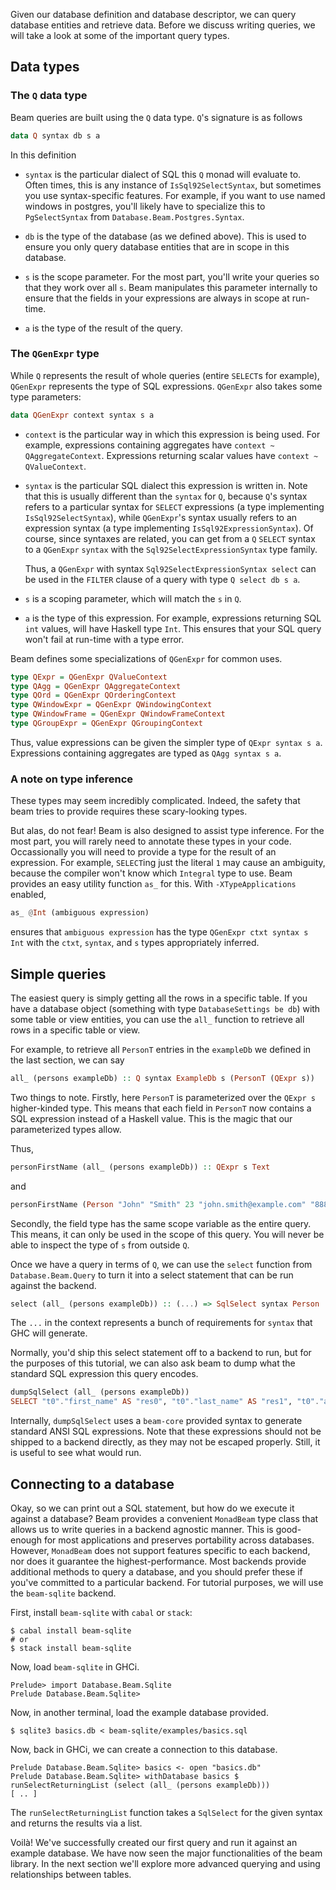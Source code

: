 Given our database definition and database descriptor, we can query database
entities and retrieve data. Before we discuss writing queries, we will take a
look at some of the important query types.

## Data types

### The `Q` data type

Beam queries are built using the `Q` data type. `Q`'s signature is as follows

```haskell
data Q syntax db s a
```

In this definition

* `syntax` is the particular dialect of SQL this `Q` monad will evaluate to.
  Often times, this is any instance of `IsSql92SelectSyntax`, but sometimes you
  use syntax-specific features. For example, if you want to use named windows in
  postgres, you'll likely have to specialize this to `PgSelectSyntax` from
  `Database.Beam.Postgres.Syntax`.
  
* `db` is the type of the database (as we defined above). This is used to ensure
  you only query database entities that are in scope in this database.
  
* `s` is the scope parameter. For the most part, you'll write your queries so
  that they work over all `s`. Beam manipulates this parameter internally to
  ensure that the fields in your expressions are always in scope at run-time.
  
* `a` is the type of the result of the query.

### The `QGenExpr` type

While `Q` represents the result of whole queries (entire `SELECT`s for example),
`QGenExpr` represents the type of SQL expressions. `QGenExpr` also takes some
type parameters:

```haskell
data QGenExpr context syntax s a
```

* `context` is the particular way in which this expression is being used. For
  example, expressions containing aggregates have `context ~ QAggregateContext`.
  Expressions returning scalar values have `context ~ QValueContext`.
  
* `syntax` is the particular SQL dialect this expression is written in. Note
  that this is usually different than the `syntax` for `Q`, because `Q`'s syntax
  refers to a particular syntax for `SELECT` expressions (a type implementing
  `IsSql92SelectSyntax`), while `QGenExpr`'s syntax usually refers to an
  expression syntax (a type implementing `IsSql92ExpressionSyntax`). Of course,
  since syntaxes are related, you can get from a `Q` `SELECT` syntax to a
  `QGenExpr` `syntax` with the `Sql92SelectExpressionSyntax` type family.
  
  Thus, a `QGenExpr` with syntax `Sql92SelectExpressionSyntax select` can be
  used in the `FILTER` clause of a query with type `Q select db s a`.

* `s` is a scoping parameter, which will match the `s` in `Q`.

* `a` is the type of this expression. For example, expressions returning SQL
  `int` values, will have Haskell type `Int`. This ensures that your SQL query
  won't fail at run-time with a type error.
  
Beam defines some specializations of `QGenExpr` for common uses.

```haskell
type QExpr = QGenExpr QValueContext
type QAgg = QGenExpr QAggregateContext
type QOrd = QGenExpr QOrderingContext
type QWindowExpr = QGenExpr QWindowingContext
type QWindowFrame = QGenExpr QWindowFrameContext
type QGroupExpr = QGenExpr QGroupingContext
```

Thus, value expressions can be given the simpler type of `QExpr syntax s a`.
Expressions containing aggregates are typed as `QAgg syntax s a`.
  
### A note on type inference

These types may seem incredibly complicated. Indeed, the safety that beam tries
to provide requires these scary-looking types.

But alas, do not fear! Beam is also designed to assist type inference. For the
most part, you will rarely need to annotate these types in your code.
Occassionally you will need to provide a type for the result of an expression.
For example, `SELECT`ing just the literal `1` may cause an ambiguity, because
the compiler won't know which `Integral` type to use. Beam provides an easy
utility function `as_` for this. With `-XTypeApplications` enabled,

```haskell
as_ @Int (ambiguous expression)
```

ensures that `ambiguous expression` has the type `QGenExpr ctxt syntax s Int`
with the `ctxt`, `syntax`, and `s` types appropriately inferred.

## Simple queries

The easiest query is simply getting all the rows in a specific table. If you
have a database object (something with type `DatabaseSettings be db`) with some
table or view entities, you can use the `all_` function to retrieve all rows in
a specific table or view.

For example, to retrieve all `PersonT` entries in the `exampleDb` we defined in
the last section, we can say 

```haskell
all_ (persons exampleDb) :: Q syntax ExampleDb s (PersonT (QExpr s))
```

Two things to note. Firstly, here `PersonT` is parameterized over the `QExpr s`
higher-kinded type. This means that each field in `PersonT` now contains a SQL
expression instead of a Haskell value. This is the magic that our parameterized
types allow.

Thus,

```haskell
personFirstName (all_ (persons exampleDb)) :: QExpr s Text
```

and

```haskell
personFirstName (Person "John" "Smith" 23 "john.smith@example.com" "8888888888" :: Person) :: Text
```

Secondly, the field type has the same scope variable as the entire query. This
means, it can only be used in the scope of this query. You will never be able to
inspect the type of `s` from outside `Q`.

Once we have a query in terms of `Q`, we can use the `select` function from
`Database.Beam.Query` to turn it into a select statement that can be run against
the backend.

```haskell
select (all_ (persons exampleDb)) :: (...) => SqlSelect syntax Person
```

The `...` in the context represents a bunch of requirements for `syntax` that
GHC will generate.

Normally, you'd ship this select statement off to a backend to run, but for the
purposes of this tutorial, we can also ask beam to dump what the standard SQL
expression this query encodes.

```haskell
dumpSqlSelect (all_ (persons exampleDb))
SELECT "t0"."first_name" AS "res0", "t0"."last_name" AS "res1", "t0"."age" AS "res2", "t0"."email" AS "res3", "t0"."phone" AS "res4" FROM "person" AS "t0"
```

Internally, `dumpSqlSelect` uses a `beam-core` provided syntax to generate
standard ANSI SQL expressions. Note that these expressions should not be shipped
to a backend directly, as they may not be escaped properly. Still, it is useful
to see what would run.

## Connecting to a database

Okay, so we can print out a SQL statement, but how do we execute it against a
database? Beam provides a convenient `MonadBeam` type class that allows us to
write queries in a backend agnostic manner. This is good-enough for most
applications and preserves portability across databases. However, `MonadBeam`
does not support features specific to each backend, nor does it guarantee the
highest-performance. Most backends provide additional methods to query a
database, and you should prefer these if you've committed to a particular
backend. For tutorial purposes, we will use the `beam-sqlite` backend.

First, install `beam-sqlite` with `cabal` or `stack`:

```
$ cabal install beam-sqlite
# or
$ stack install beam-sqlite
```

Now, load `beam-sqlite` in GHCi. 

```
Prelude> import Database.Beam.Sqlite
Prelude Database.Beam.Sqlite> 
```

Now, in another terminal, load the example database provided. 

```
$ sqlite3 basics.db < beam-sqlite/examples/basics.sql
```

Now, back in GHCi, we can create a connection to this database.

```
Prelude Database.Beam.Sqlite> basics <- open "basics.db"
Prelude Database.Beam.Sqlite> withDatabase basics $ runSelectReturningList (select (all_ (persons exampleDb)))
[ .. ]
```

The `runSelectReturningList` function takes a `SqlSelect` for the given syntax
and returns the results via a list.

Voilà! We've successfully created our first query and run it against an example
database. We have now seen the major functionalities of the beam library. In the
next section we'll explore more advanced querying and using relationships
between tables.
